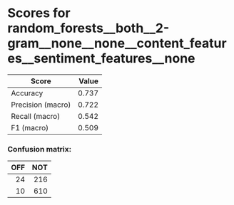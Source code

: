 # Scores for random_forests__both__2-gram__none__none__content_features__sentiment_features__none
|      Score      |Value|
|-----------------|----:|
|Accuracy         |0.737|
|Precision (macro)|0.722|
|Recall (macro)   |0.542|
|F1 (macro)       |0.509|

### Confusion matrix:
|OFF|NOT|
|--:|--:|
| 24|216|
| 10|610|
